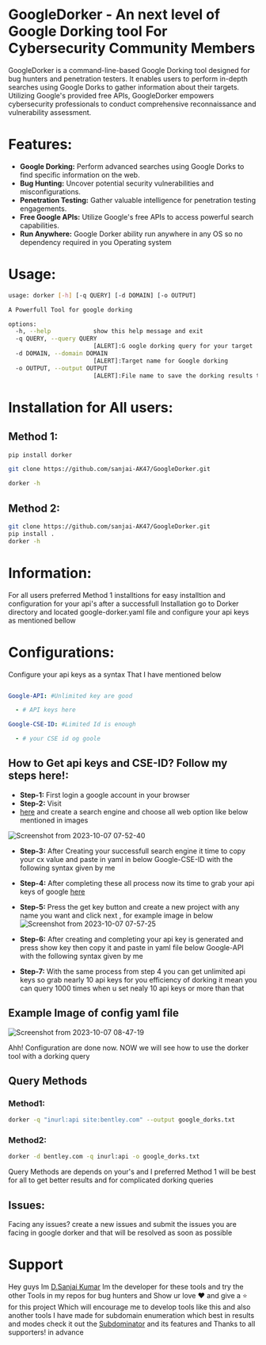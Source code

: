 # GoogleDorker - An next level of Google Dorking tool For Cybersecurity Community Members

GoogleDorker is a command-line-based Google Dorking tool designed for bug hunters and penetration testers. It enables users to perform in-depth searches using Google Dorks to gather information about their targets. Utilizing Google's provided free APIs, GoogleDorker empowers cybersecurity professionals to conduct comprehensive reconnaissance and vulnerability assessment.

# Features:
- **Google Dorking:** Perform advanced searches using Google Dorks to find specific information on the web.
- **Bug Hunting:** Uncover potential security vulnerabilities and misconfigurations.
- **Penetration Testing:** Gather valuable intelligence for penetration testing engagements.
- **Free Google APIs:** Utilize Google's free APIs to access powerful search capabilities.
- **Run Anywhere:** Google Dorker ability run anywhere in any OS so no dependency required in you Operating system

# Usage:
```bash
usage: dorker [-h] [-q QUERY] [-d DOMAIN] [-o OUTPUT]

A Powerfull Tool for google dorking

options:
  -h, --help            show this help message and exit
  -q QUERY, --query QUERY
                        [ALERT]:G oogle dorking query for your target
  -d DOMAIN, --domain DOMAIN
                        [ALERT]:Target name for Google dorking
  -o OUTPUT, --output OUTPUT
                        [ALERT]:File name to save the dorking results that are found
```

# Installation for All users:

## Method 1:

```bash
pip install dorker

git clone https://github.com/sanjai-AK47/GoogleDorker.git

dorker -h

```

## Method 2:

```bash
git clone https://github.com/sanjai-AK47/GoogleDorker.git
pip install .
dorker -h
```

# Information:

For all users preferred Method 1 installtions for easy installtion and configuration for your api's after a successfull
Installation go to Dorker directory and located google-dorker.yaml file and configure your api keys as mentioned bellow


# Configurations:

Configure your api keys as a syntax That I have mentioned below

```yaml

Google-API: #Unlimited key are good

  - # API keys here

Google-CSE-ID: #Limited Id is enough

  - # your CSE id og goole


```

## How to Get api keys and CSE-ID? Follow my steps here!:

- **Step-1:** First login a google account in your browser
- **Step-2:** Visit
- [here](https://programmablesearchengine.google.com/controlpanel/create) and create a search engine and choose all web option like below mentioned in images

![Screenshot from 2023-10-07 07-52-40](https://github.com/sanjai-AK47/GoogleDorker/assets/119435129/7b871906-a08b-4473-bc47-31f797ae88f6)

- **Step-3:** After Creating your successfull search engine it time to copy your cx value and paste in yaml in below Google-CSE-ID with the following syntax given by me
- **Step-4:** After completing these all process now its time to grab your api keys of google [here](https://developers.google.com/custom-search/v1/introduction)
- **Step-5:** Press the get key button and create a new project with any name you want and click next , for example image in below
![Screenshot from 2023-10-07 07-57-25](https://github.com/sanjai-AK47/GoogleDorker/assets/119435129/b7e5618d-4d3c-41a3-8147-95b5d31cc266)

- **Step-6:** After creating and completing your api key is generated and press show key then copy it and paste in yaml file below Google-API with the following syntax given by me

- **Step-7:** With the same process from step 4 you can get unlimited api keys so grab nearly 10 api keys for you efficiency of dorking it mean you can query 1000 times when u set nealy 10 api keys or more than that

## Example Image of config yaml file
![Screenshot from 2023-10-07 08-47-19](https://github.com/sanjai-AK47/GoogleDorker/assets/119435129/5e8e2d50-d187-4e70-a3f3-65e176eb3ee8)

Ahh! Configuration are done now. NOW we will see how to use the dorker tool with a dorking query


## Query Methods

### Method1:

```bash
dorker -q "inurl:api site:bentley.com" --output google_dorks.txt

```

### Method2:

```bash
dorker -d bentley.com -q inurl:api -o google_dorks.txt

```

Query Methods are depends on your's and I preferred Method 1 will be best for all to get better results and for complicated dorking queries


## Issues:

Facing any issues? create a new issues and submit the issues you are facing in google dorker and that will be resolved as soon as possible


# Support

Hey guys Im [D.Sanjai Kumar](https://github.com/sanjai-AK47) Im the developer for these tools and try the other Tools in my repos for bug hunters and Show ur love ♥️ and give a ⭐ for this project
Which will encourage me to develop tools like this and also another tools I have made for subdomain enumeration which best in results and modes check it out the [Subdominator](https://github.com/sanjai-AK47/Subdominator) and its features
and Thanks to all supporters! in advance



















